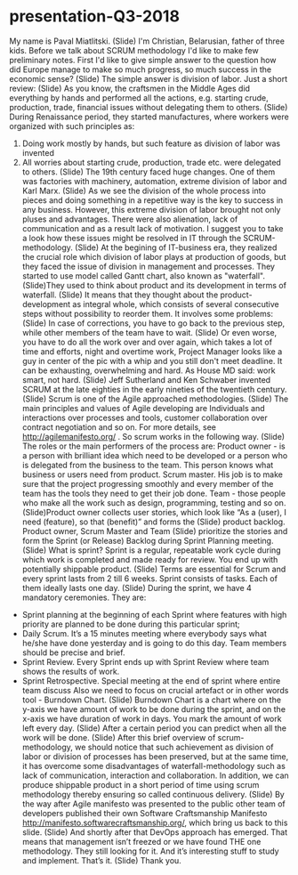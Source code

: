 # presentation-Q3-2018
My name is Paval Miatlitski. (Slide) I'm Christian, Belarusian, father of three kids.
Before we talk about SCRUM methodology I'd like to make few preliminary notes.
First I'd like to give simple answer to the question how did Europe manage to make so much progress, so much success in the economic sense?
(Slide)
The simple answer is division of labor.
Just a short review:
(Slide)
As you know, the craftsmen in the Middle Ages did everything by hands and performed all the actions, e.g. starting crude, production, trade, financial issues without delegating them to others.
(Slide)
During Renaissance period, they started manufactures, where workers were organized with such principles as:
1.	Doing work mostly by hands, but such feature as division of labor was invented 
2.	All worries about starting crude, production, trade etc. were delegated to others.
(Slide)
The 19th century faced huge changes. One of them was factories with machinery, automation, extreme division of labor and Karl Marx. (Slide)
As we see the division of the whole process into pieces and doing something in a repetitive way is the key to success in any business. However, this extreme division of labor brought not only pluses and advantages. There were also alienation, lack of communication and as a result lack of motivation.
I suggest you to take a look how these issues might be resolved in IT through the SCRUM-methodology.
(Slide)
At the begining of IT-business era, they realized the crucial role which division of labor plays at production of goods, but they faced the issue of division in management and processes. They started to use model called Gantt chart, also known as "waterfall". (Slide)They used to think about product and its development in terms of waterfall. (Slide) It means that they thought about the product-development as integral whole, which consists of several consecutive steps without possibility to reorder them.
It involves some problems: 
(Slide)
In case of corrections, you have to go back to the previous step, while other members of the team have to wait. 
(Slide)
Or even worse, you have to do all the work over and over again, which takes a lot of time and efforts, night and overtime work, Project Manager looks like a guy in center of the pic with a whip and you still don't meet deadline. It can be exhausting, overwhelming and hard.
As House MD said: work smart, not hard. 
(Slide)
Jeff Sutherland and Ken Schwaber invented SCRUM at the late eighties in the early nineties of the twentieth century. (Slide) Scrum is one of the Agile approached methodologies. (Slide) The main principles and values of Agile developing are Individuals and interactions over processes and tools, customer collaboration over contract negotiation and so on. For more details, see http://agilemanifesto.org/ . 
So scrum works in the following way. (Slide)
The roles or the main performers of the process are:
Product owner - is a person with brilliant idea which need to be developed or a person who is delegated from the business to the team. This person knows what business or users need from product. 
Scrum master. His job is to make sure that the project progressing smoothly and every member of the team has the tools they need to get their job done.
Team - those people who make all the work such as design, programming, testing and so on.
(Slide)Product owner collects user stories, which look like “As a (user), I need (feature), so that (benefit)” and forms the (Slide) product backlog. Product owner, Scrum Master and Team (Slide) prioritize the stories and form the Sprint (or Release) Backlog during Sprint Planning meeting.
(Slide) What is sprint? Sprint is a regular, repeatable work cycle during which work is completed and made ready for review. You end up with potentially shippable product. (Slide) Terms are essential for Scrum and every sprint lasts from 2 till 6 weeks. Sprint consists of tasks. Each of them ideally lasts one day.
(Slide)
During the sprint, we have 4 mandatory ceremonies. They are: 
- Sprint planning at the beginning of each Sprint where features with high priority are planned to be done during this particular sprint; 
- Daily Scrum. It’s a 15 minutes meeting where everybody says what he/she have done yesterday and is going to do this day. Team members should be precise and brief.
- Sprint Review. Every Sprint ends up with Sprint Review where team shows the results of work.
- Sprint Retrospective. Special meeting at the end of sprint where entire team discuss 
Also we need to focus on crucial artefact or in other words tool - Burndown Chart.
(Slide)
Burndown Chart is a chart where on the y-axis we have amount of work to be done during the sprint, and on the x-axis we have duration of work in days. You mark the amount of work left every day. (Slide) After a certain period you can predict when all the work will be done.
(Slide)
After this brief overview of scrum-methodology, we should notice that such achievement as division of labor or division of processes has been preserved, but at the same time, it has overcome some disadvantages of waterfall-methodology such as lack of communication, interaction and collaboration.
In addition, we can produce shippable product in a short period of time using scrum methodology thereby ensuring so called continuous delivery.
(Slide)
By the way after Agile manifesto was presented to the public other team of developers published their own Software Craftsmanship Manifesto http://manifesto.softwarecraftsmanship.org/, which bring us back to this slide. 
(Slide) 
 And shortly after that DevOps approach has emerged. That means that management isn’t freezed or we have found THE one methodology. They still looking for it. 
And it’s interesting stuff to study and implement. That’s it. (Slide) Thank you.

